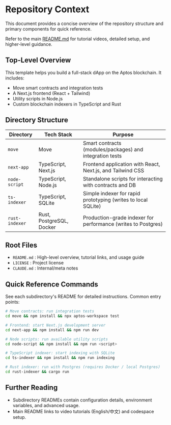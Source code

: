 # Repository Context

This document provides a concise overview of the repository structure and primary components for quick reference.

Refer to the main [README.md](README.md) for tutorial videos, detailed setup, and higher-level guidance.

## Top-Level Overview

This template helps you build a full-stack dApp on the Aptos blockchain. It includes:

- Move smart contracts and integration tests
- A Next.js frontend (React + Tailwind)
- Utility scripts in Node.js
- Custom blockchain indexers in TypeScript and Rust

## Directory Structure

| Directory      | Tech Stack               | Purpose                                                       |
| -------------- | ------------------------ | ------------------------------------------------------------- |
| `move`         | Move                     | Smart contracts (modules/packages) and integration tests      |
| `next-app`     | TypeScript, Next.js      | Frontend application with React, Next.js, and Tailwind CSS    |
| `node-script`  | TypeScript, Node.js      | Standalone scripts for interacting with contracts and DB      |
| `ts-indexer`   | TypeScript, SQLite       | Simple indexer for rapid prototyping (writes to local SQLite) |
| `rust-indexer` | Rust, PostgreSQL, Docker | Production-grade indexer for performance (writes to Postgres) |

## Root Files

- `README.md` : High-level overview, tutorial links, and usage guide
- `LICENSE` : Project license
- `CLAUDE.md` : Internal/meta notes

## Quick Reference Commands

See each subdirectory's README for detailed instructions. Common entry points:

```sh
# Move contracts: run integration tests
cd move && npm install && npx aptos-workspace test

# Frontend: start Next.js development server
cd next-app && npm install && npm run dev

# Node scripts: run available utility scripts
cd node-script && npm install && npm run <script>

# TypeScript indexer: start indexing with SQLite
cd ts-indexer && npm install && npm run indexing

# Rust indexer: run with Postgres (requires Docker / local Postgres)
cd rust-indexer && cargo run
```

## Further Reading

- Subdirectory READMEs contain configuration details, environment variables, and advanced usage.
- Main README links to video tutorials (English/中文) and codespace setup.
